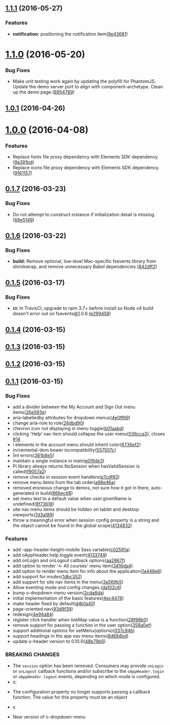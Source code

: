 <a name="1.1.1"></a>
## [1.1.1](https://github.com/Pearson-Higher-Ed/app-header/compare/v1.1.0...v1.1.1) (2016-05-27)


### Features

* **notification:** positioning the notification item([9e43681](https://github.com/Pearson-Higher-Ed/app-header/commit/9e43681))



<a name="1.1.0"></a>
# [1.1.0](https://github.com/Pearson-Higher-Ed/app-header/compare/v1.0.1...v1.1.0) (2016-05-20)


### Bug Fixes

* Make unit testing work again by updating the polyfill for PhantomJS. Update the demo server port to align with component-archetype. Clean up the demo page.([8954789](https://github.com/Pearson-Higher-Ed/app-header/commit/8954789))



<a name="1.0.1"></a>
## [1.0.1](https://github.com/Pearson-Higher-Ed/app-header/compare/v1.0.0...v1.0.1) (2016-04-26)



<a name="1.0.0"></a>
# [1.0.0](https://github.com/Pearson-Higher-Ed/app-header/compare/v0.1.7...v1.0.0) (2016-04-08)


### Features

* Replace fonts file proxy dependency with Elements SDK dependency.([9a391bd](https://github.com/Pearson-Higher-Ed/app-header/commit/9a391bd))
* Replace icons file proxy dependency with Elements SDK dependency.([9161157](https://github.com/Pearson-Higher-Ed/app-header/commit/9161157))



<a name="0.1.7"></a>
## [0.1.7](https://github.com/Pearson-Higher-Ed/app-header/compare/v0.1.6...v0.1.7) (2016-03-23)


### Bug Fixes

* Do not attempt to construct instance if initialization detail is missing.([69e5149](https://github.com/Pearson-Higher-Ed/app-header/commit/69e5149))



<a name="0.1.6"></a>
## [0.1.6](https://github.com/Pearson-Higher-Ed/app-header/compare/v0.1.5...v0.1.6) (2016-03-22)


### Bug Fixes

* **build:** Remove optional, low-level Mac-specific fsevents library from shrinkwrap, and remove unnecessary Babel dependencies.([842dff2](https://github.com/Pearson-Higher-Ed/app-header/commit/842dff2))



<a name="0.1.5"></a>
## [0.1.5](https://github.com/Pearson-Higher-Ed/app-header/compare/v0.1.4...v0.1.5) (2016-03-17)


### Bug Fixes

* **ci:** In TravisCI, upgrade to npm 3.7+ before install so Node v4 build doesn't error out on fsevents[@1](https://github.com/1).0.8.([e299458](https://github.com/Pearson-Higher-Ed/app-header/commit/e299458))



<a name="0.1.4"></a>
## [0.1.4](https://github.com/Pearson-Higher-Ed/app-header/compare/v0.1.3...v0.1.4) (2016-03-15)



<a name="0.1.3"></a>
## [0.1.3](https://github.com/Pearson-Higher-Ed/app-header/compare/v0.1.2...v0.1.3) (2016-03-15)



<a name="0.1.2"></a>
## [0.1.2](https://github.com/Pearson-Higher-Ed/app-header/compare/v0.1.1...v0.1.2) (2016-03-15)



<a name="0.1.1"></a>
## [0.1.1](https://github.com/Pearson-Higher-Ed/app-header/compare/4ec4478...v0.1.1) (2016-03-15)


### Bug Fixes

* add a divider between the My Account and Sign Out menu items([26e593e](https://github.com/Pearson-Higher-Ed/app-header/commit/26e593e))
* aria-labelledby attributes for dropdown menus([4e0ff69](https://github.com/Pearson-Higher-Ed/app-header/commit/4e0ff69))
* change aria-role to role([26dbd90](https://github.com/Pearson-Higher-Ed/app-header/commit/26dbd90))
* chevron icon not displaying in menu toggle([b01aabd](https://github.com/Pearson-Higher-Ed/app-header/commit/b01aabd))
* clicking 'Help' nav item should collapse the user menu([036cca3](https://github.com/Pearson-Higher-Ed/app-header/commit/036cca3)), closes [#14](https://github.com/Pearson-Higher-Ed/app-header/issues/14)
* i elements in the account menu should inherit color([6736ef2](https://github.com/Pearson-Higher-Ed/app-header/commit/6736ef2))
* incremental-dom bower incompatibility([557507c](https://github.com/Pearson-Higher-Ed/app-header/commit/557507c))
* lint errors([361b8e5](https://github.com/Pearson-Higher-Ed/app-header/commit/361b8e5))
* maintain a single instance in main([e0f9de3](https://github.com/Pearson-Higher-Ed/app-header/commit/e0f9de3))
* Pi library always returns NoSession when hasValidSession is called([f9057a2](https://github.com/Pearson-Higher-Ed/app-header/commit/f9057a2))
* remove checks in session event handlers([e7cdf83](https://github.com/Pearson-Higher-Ed/app-header/commit/e7cdf83))
* remove menu items from the tab order([a98e46a](https://github.com/Pearson-Higher-Ed/app-header/commit/a98e46a))
* removed eroneous change to demos, not sure how it got in there, auto-generated in build([866ec68](https://github.com/Pearson-Higher-Ed/app-header/commit/866ec68))
* set menu text to a default value when user.givenName is undefined([9f73618](https://github.com/Pearson-Higher-Ed/app-header/commit/9f73618))
* site nav menu items should be hidden on tablet and desktop viewports([7d3a189](https://github.com/Pearson-Higher-Ed/app-header/commit/7d3a189))
* throw a meaningful error when session config property is a string and the object cannot be found in the global scope([4134832](https://github.com/Pearson-Higher-Ed/app-header/commit/4134832))


### Features

* add -app-header-height-mobile Sass variable([c02591a](https://github.com/Pearson-Higher-Ed/app-header/commit/c02591a))
* add oAppHeader.help.toggle event([4133749](https://github.com/Pearson-Higher-Ed/app-header/commit/4133749))
* add onLogin and onLogout callback options([aa2867f](https://github.com/Pearson-Higher-Ed/app-header/commit/aa2867f))
* add option to render '← All courses' menu item([3416da4](https://github.com/Pearson-Higher-Ed/app-header/commit/3416da4))
* add option to render menu item for info about the application([1a448e6](https://github.com/Pearson-Higher-Ed/app-header/commit/1a448e6))
* add support for modes([1dbc352](https://github.com/Pearson-Higher-Ed/app-header/commit/1dbc352))
* add support for site nav items in the menu([3a569b5](https://github.com/Pearson-Higher-Ed/app-header/commit/3a569b5))
* Allow eventing mode and config changes.([da102c6](https://github.com/Pearson-Higher-Ed/app-header/commit/da102c6))
* bump o-dropdown-menu version([2cda8da](https://github.com/Pearson-Higher-Ed/app-header/commit/2cda8da))
* initial implementation of the basic features([4ec4478](https://github.com/Pearson-Higher-Ed/app-header/commit/4ec4478))
* make header fixed by default([d4b1a40](https://github.com/Pearson-Higher-Ed/app-header/commit/d4b1a40))
* page-oriented nav([93d9f39](https://github.com/Pearson-Higher-Ed/app-header/commit/93d9f39))
* redesign([4e94a84](https://github.com/Pearson-Higher-Ed/app-header/commit/4e94a84))
* register click handler when linkMap value is a function([28f98b0](https://github.com/Pearson-Higher-Ed/app-header/commit/28f98b0))
* remove support for passing a function in the user option([358a0ef](https://github.com/Pearson-Higher-Ed/app-header/commit/358a0ef))
* support additional options for setMenu(options)([037c94b](https://github.com/Pearson-Higher-Ed/app-header/commit/037c94b))
* support headings in the app nav menu items([8d684bd](https://github.com/Pearson-Higher-Ed/app-header/commit/8d684bd))
* update o-header version to 0.10.0([48b79b6](https://github.com/Pearson-Higher-Ed/app-header/commit/48b79b6))


### BREAKING CHANGES

* The `session` option has been removed. Consumers may
provide `onLogin` or `onLogout` callback functions and/or subscribe to the
`oAppHeader.login` or `oAppHeader.logout` events, depending on which
mode is configured.
* s:

- The  configuration property no longer supports passing a callback function. The value for this property *must* be an object
* s

- New version of o-dropdown-menu



